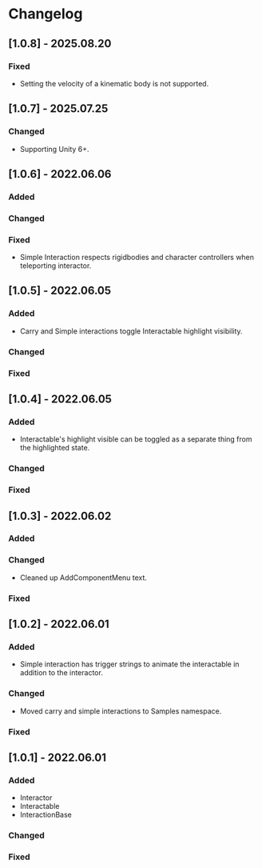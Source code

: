 # Changelog

## [1.0.8] - 2025.08.20

### Fixed

- Setting the velocity of a kinematic body is not supported.

## [1.0.7] - 2025.07.25

### Changed

- Supporting Unity 6+.

## [1.0.6] - 2022.06.06

### Added

### Changed

### Fixed

* Simple Interaction respects rigidbodies and character controllers when teleporting interactor.

## [1.0.5] - 2022.06.05

### Added

* Carry and Simple interactions toggle Interactable highlight visibility.

### Changed

### Fixed

## [1.0.4] - 2022.06.05

### Added

* Interactable's highlight visible can be toggled as a separate thing from the highlighted state.

### Changed

### Fixed

## [1.0.3] - 2022.06.02

### Added

### Changed

* Cleaned up AddComponentMenu text.

### Fixed

## [1.0.2] - 2022.06.01

### Added

* Simple interaction has trigger strings to animate the interactable in addition to the interactor.

### Changed

* Moved carry and simple interactions to Samples namespace.

### Fixed

## [1.0.1] - 2022.06.01

### Added

* Interactor
* Interactable
* InteractionBase

### Changed

### Fixed
